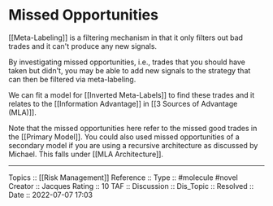 # Missed Opportunities
[[Meta-Labeling]] is a filtering mechanism in that it only filters out bad trades and it can't produce any new signals. 

By investigating missed opportunities, i.e., trades that you should have taken but didn't, you may be able to add new signals to the strategy that can then be filtered via meta-labeling.

We can fit a model for [[Inverted Meta-Labels]] to find these trades and it relates to the [[Information Advantage]] in [[3 Sources of Advantage (MLA)]]. 

Note that the missed opportunities here refer to the missed good trades in the [[Primary Model]]. You could also used missed opportunities of a secondary model if you are using a recursive architecture as discussed by Michael. This falls under [[MLA Architecture]].

---
Topics :: [[Risk Management]]
Reference ::
Type :: #molecule #novel 
Creator :: Jacques
Rating :: 10
TAF ::
Discussion :: 
Dis_Topic ::
Resolved ::
Date :: 2022-07-07 17:03


